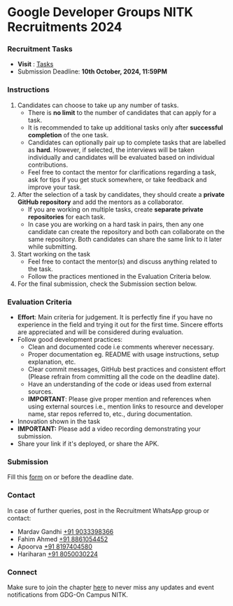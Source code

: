# Google Developer Groups NITK Recruitments 2024

### Recruitment Tasks
* **Visit** : [Tasks](./RECRUITMENT_TASKS_2024.md)
* Submission Deadline: **10th October, 2024, 11:59PM**

### Instructions
1. Candidates can choose to take up any number of tasks.
	* There is **no limit** to the number of candidates that can apply for a task.
	* It is recommended to take up additional tasks only after **successful completion** of the one task.  
 	* Candidates can optionally pair up to complete tasks that are labelled as **hard**. However, if selected, the interviews will be taken individually and candidates will be evaluated based on individual contributions.  
	* Feel free to contact the mentor for clarifications regarding a task, ask for tips if you get stuck somewhere, or take feedback and improve your task.
3. After the selection of a task by candidates, they should create a **private GitHub repository** and add the mentors as a collaborator.
	* If you are working on multiple tasks, create **separate private repositories** for each task.
	* In case you are working on a hard task in pairs, then any one candidate can create the repository and both can collaborate on the same repository. Both candidates can share the same link to it later while submitting.
4. Start working on the task
	* Feel free to contact the mentor(s) and discuss anything related to the task.
	* Follow the practices mentioned in the Evaluation Criteria below.
5. For the final submission, check the Submission section below.

### Evaluation Criteria
* **Effort**: Main criteria for judgement. It is perfectly fine if you have no experience in the field and trying it out for the first time. Sincere efforts are appreciated and will be considered during evaluation.
* Follow good development practices:
	* Clean and documented code i.e comments wherever necessary.
	* Proper documentation eg. README with usage instructions, setup explanation, etc. 
	* Clear commit messages, GitHub best practices and consistent effort (Please refrain from committing all the code on the deadline date).
	* Have an understanding of the code or ideas used from external sources.
	* **IMPORTANT**: Please give proper mention and references when using external sources i.e., mention links to resource and developer name, star repos referred to, etc., during documentation.
* Innovation shown in the task
* **IMPORTANT:** Please add a video recording demonstrating your submission. 
* Share your link if it's deployed, or share the APK.

### Submission

Fill this [form](https://iris.nitk.ac.in/form/gdg_recs_2024) on or before the deadline date.


### Contact

In case of further queries, post in the Recruitment WhatsApp group or contact:

* Mardav Gandhi [+91 9033398366](https://wa.me/919033398366)
* Fahim Ahmed [+91 8861054452](https://wa.me/918861054452)
* Apoorva [+91 8197404580](https://wa.me/918197404580)
* Hariharan [+91 8050030224](https://wa.me/918050030224)

### Connect
Make sure to join the chapter [here]() to never miss any updates and event notifications from GDG-On Campus NITK.
